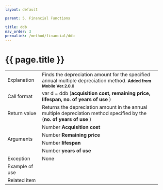 ```yaml
---
layout: default

parent: 5. Financial Functions

title: ddb
nav_order: 3
permalink: /method/financial/ddb
---
```


# {{ page.title }}

<table>
  <tr>
    <td>Explanation</td>
    <td colspan="2">Finds the depreciation amount for the specified annual multiple depreciation method. <b><small> Added from Mobile Ver.2.0.0</small></b></td>
  </tr>
  <tr>
    <td>Call format</td>
    <td colspan="2">var d = ddb (<b>acquisition cost, remaining price, lifespan, no. of years of use </b>)</td>
  </tr>
  <tr>
    <td>Return value</td>
    <td colspan="2">Returns the depreciation amount in the annual multiple depreciation method specified by the (<b>no. of years of use </b>)</td>
  </tr>  
  <tr>
    <td rowspan="4">Arguments</td>
    <td>Number <b>Acquisition cost</b></td>
    <td></td>
  </tr>
  <tr>
    <td>Number <b>Remaining price</b></td>
    <td></td>
  </tr>
  <tr>
    <td>Number <b>lifespan</b></td>
    <td></td>
  </tr>
  <tr>
    <td>Number <b>years of use</b></td>
    <td></td>
  </tr>
  <tr>
    <td>Exception</td>
    <td colspan="2">None</td>
  </tr>
  <tr>
    <td>Example of use</td>
    <td colspan="2"></td>
  </tr>
  <tr>
    <td>Related item</td>
    <td colspan="2"></td>
  </tr>
</table>





